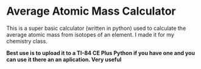 # Average Atomic Mass Calculator

This is a super basic calculator (written in python) used to calculate the average atomic mass from isotopes of an element. I made it for my chemistry class.

**Best use is to upload it to a TI-84 CE Plus Python if you have one and you can use it there an an aplication. Very useful**
